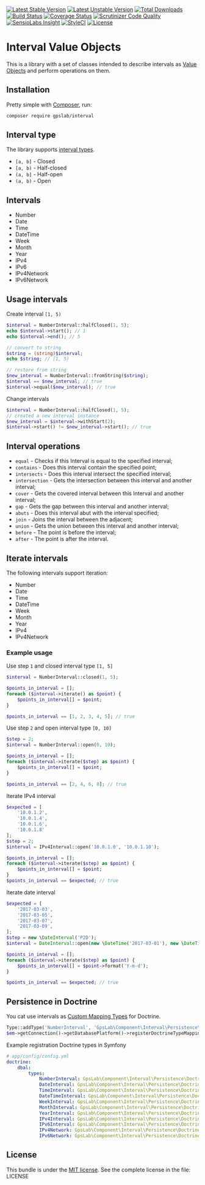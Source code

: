 [![Latest Stable Version](https://img.shields.io/packagist/v/gpslab/interval.svg?maxAge=3600&label=stable)](https://packagist.org/packages/gpslab/interval)
[![Latest Unstable Version](https://img.shields.io/packagist/vpre/gpslab/interval.svg?maxAge=3600&label=unstable)](https://packagist.org/packages/gpslab/interval)
[![Total Downloads](https://img.shields.io/packagist/dt/gpslab/interval.svg?maxAge=3600)](https://packagist.org/packages/gpslab/interval)
[![Build Status](https://img.shields.io/travis/gpslab/interval.svg?maxAge=3600)](https://travis-ci.org/gpslab/interval)
[![Coverage Status](https://img.shields.io/coveralls/gpslab/interval.svg?maxAge=3600)](https://coveralls.io/github/gpslab/interval?branch=master)
[![Scrutinizer Code Quality](https://img.shields.io/scrutinizer/g/gpslab/interval.svg?maxAge=3600)](https://scrutinizer-ci.com/g/gpslab/interval/?branch=master)
[![SensioLabs Insight](https://img.shields.io/sensiolabs/i/74587b70-e6e4-42b4-93c2-f1bef103bde9.svg?maxAge=3600&label=SLInsight)](https://insight.sensiolabs.com/projects/74587b70-e6e4-42b4-93c2-f1bef103bde9)
[![StyleCI](https://styleci.io/repos/75078831/shield?branch=master)](https://styleci.io/repos/75078831)
[![License](https://img.shields.io/packagist/l/gpslab/interval.svg?maxAge=3600)](https://github.com/gpslab/interval)

Interval Value Objects
======================

This is a library with a set of classes intended to describe intervals as
[Value Objects](https://en.wikipedia.org/wiki/Value_object) and perform operations on them.

## Installation

Pretty simple with [Composer](http://packagist.org), run:

```sh
composer require gpslab/interval
```

## Interval type

The library supports [interval types](https://en.wikipedia.org/wiki/Interval_(mathematics)).

* `[a, b]` - Closed
* `[a, b)` - Half-closed
* `(a, b]` - Half-open
* `(a, b)` - Open

## Intervals

* Number
* Date
* Time
* DateTime
* Week
* Month
* Year
* IPv4
* IPv6
* IPv4Network
* IPv6Network


## Usage intervals

Create interval `[1, 5)`

```php
$interval = NumberInterval::halfClosed(1, 5);
echo $interval->start(); // 1
echo $interval->end(); // 5

// convert to string
$string = (string)$interval;
echo $string; // [1, 5)

// restore from string
$new_interval = NumberInterval::fromString($string);
$interval == $new_interval; // true
$interval->equal($new_interval); // true
```

Change intervals

```php
$interval = NumberInterval::halfClosed(1, 5);
// created a new interval instance
$new_interval = $interval->withStart(2);
$interval->start() != $new_interval->start(); // true
```

## Interval operations

* `equal` - Checks if this Interval is equal to the specified interval;
* `contains` - Does this interval contain the specified point;
* `intersects` - Does this interval intersect the specified interval;
* `intersection` - Gets the intersection between this interval and another interval;
* `cover` - Gets the covered interval between this Interval and another interval;
* `gap` - Gets the gap between this interval and another interval;
* `abuts` - Does this interval abut with the interval specified;
* `join` - Joins the interval between the adjacent;
* `union` - Gets the union between this interval and another interval;
* `before` - The point is before the interval;
* `after` - The point is after the interval.

## Iterate intervals

The following intervals support iteration:

* Number
* Date
* Time
* DateTime
* Week
* Month
* Year
* IPv4
* IPv4Network

### Example usage

Use step `1` and closed interval type `[1, 5]`

```php
$interval = NumberInterval::closed(1, 5);

$points_in_interval = [];
foreach ($interval->iterate() as $point) {
    $points_in_interval[] = $point;
}

$points_in_interval == [1, 2, 3, 4, 5]; // true
```

Use step `2` and open interval type `[0, 10]`

```php
$step = 2;
$interval = NumberInterval::open(0, 10);

$points_in_interval = [];
foreach ($interval->iterate($step) as $point) {
    $points_in_interval[] = $point;
}

$points_in_interval == [2, 4, 6, 8]; // true
```

Iterate IPv4 interval

```php
$expected = [
    '10.0.1.2',
    '10.0.1.4',
    '10.0.1.6',
    '10.0.1.8'
];
$step = 2;
$interval = IPv4Interval::open('10.0.1.0', '10.0.1.10');

$points_in_interval = [];
foreach ($interval->iterate($step) as $point) {
    $points_in_interval[] = $point;
}
$points_in_interval == $expected; // true
```

Iterate date interval

```php
$expected = [
    '2017-03-03',
    '2017-03-05',
    '2017-03-07',
    '2017-03-09',
];
$step = new \DateInterval('P2D');
$interval = DateInterval::open(new \DateTime('2017-03-01'), new \DateTime('2017-03-11'));

$points_in_interval = [];
foreach ($interval->iterate($step) as $point) {
    $points_in_interval[] = $point->format('Y-m-d');
}

$points_in_interval == $expected; // true
```

## Persistence in Doctrine

You cat use intervals as
[Custom Mapping Types](http://docs.doctrine-project.org/projects/doctrine-orm/en/latest/cookbook/custom-mapping-types.html)
for Doctrine.

```php
Type::addType('NumberInterval', 'GpsLab\Component\Interval\Persistence\Doctrine\DBAL\Types\NumberIntervalType');
$em->getConnection()->getDatabasePlatform()->registerDoctrineTypeMapping('NumberInterval', 'NumberInterval');
```

Example registration Doctrine types in Symfony

```yml
# app/config/config.yml
doctrine:
    dbal:
        types:
            NumberInterval: GpsLab\Component\Interval\Persistence\Doctrine\DBAL\Types\NumberIntervalType
            DateInterval: GpsLab\Component\Interval\Persistence\Doctrine\DBAL\Types\DateIntervalType
            TimeInterval: GpsLab\Component\Interval\Persistence\Doctrine\DBAL\Types\TimeIntervalType
            DateTimeInterval: GpsLab\Component\Interval\Persistence\Doctrine\DBAL\Types\DateTimeIntervalType
            WeekInterval: GpsLab\Component\Interval\Persistence\Doctrine\DBAL\Types\WeekIntervalType
            MonthInterval: GpsLab\Component\Interval\Persistence\Doctrine\DBAL\Types\MonthIntervalType
            YearInterval: GpsLab\Component\Interval\Persistence\Doctrine\DBAL\Types\YearIntervalType
            IPv4Interval: GpsLab\Component\Interval\Persistence\Doctrine\DBAL\Types\IPv4IntervalType
            IPv6Interval: GpsLab\Component\Interval\Persistence\Doctrine\DBAL\Types\IPv6IntervalType
            IPv4Network: GpsLab\Component\Interval\Persistence\Doctrine\DBAL\Types\IPv4NetworkType
            IPv6Network: GpsLab\Component\Interval\Persistence\Doctrine\DBAL\Types\IPv6NetworkType
```

## License

This bundle is under the [MIT license](http://opensource.org/licenses/MIT). See the complete license in the file: LICENSE

